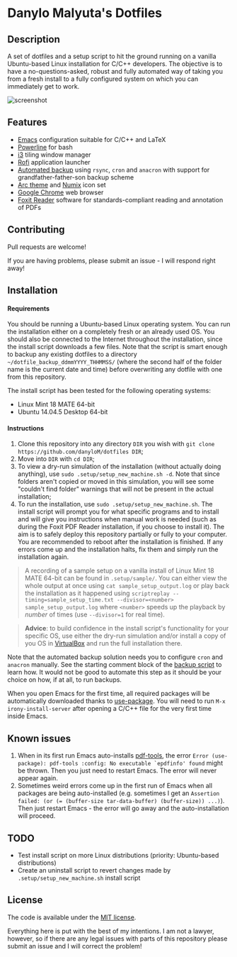 # Danylo Malyuta's Dotfiles

## Description

A set of dotfiles and a setup script to hit the ground running on a vanilla Ubuntu-based Linux installation for C/C++ developers. The objective is to have a no-questions-asked, robust and fully automated way of taking you from a fresh install to a fully configured system on which you can immediately get to work.

![screenshot](http://i.imgur.com/N3oP2Mb.png)

## Features

* [Emacs](https://www.gnu.org/software/emacs/) configuration suitable for C/C++ and LaTeX
* [Powerline](https://github.com/powerline/powerline) for bash
* [i3](http://i3wm.org/) tiling window manager
* [Rofi](https://github.com/DaveDavenport/rofi) application launcher
* [Automated backup](https://github.com/danyloM/dotfiles/blob/master/.bin/make_snapshot.sh) using `rsync`, `cron` and `anacron` with support for grandfather-father-son backup scheme
* [Arc theme](https://github.com/horst3180/arc-theme) and [Numix](https://github.com/numixproject/numix-icon-theme) icon set
* [Google Chrome](https://www.google.com/chrome/) web browser
* [Foxit Reader](https://www.foxitsoftware.com/products/pdf-reader/) software for standards-compliant reading and annotation of PDFs

## Contributing

Pull requests are welcome!

If you are having problems, please submit an issue - I will respond right away!

## Installation

#### Requirements

You should be running a Ubuntu-based Linux operating system. You can run the installation either on a completely fresh or an already used OS. You should also be connected to the Internet throughout the installation, since the install script downloads a few files. Note that the script is smart enough to backup any existing dotfiles to a directory `~/dotfile_backup_ddmmYYYY_THHMMSS/` (where the second half of the folder name is the current date and time) before overwriting any dotfile with one from this repository.

The install script has been tested for the following operating systems:

- Linux Mint 18 MATE 64-bit
- Ubuntu 14.04.5 Desktop 64-bit

#### Instructions

1. Clone this repository into any directory `DIR` you wish with `git clone https://github.com/danyloM/dotfiles DIR`;
2. Move into `DIR` with `cd DIR`;
3. To view a dry-run simulation of the installation (without actually doing anything), use `sudo .setup/setup_new_machine.sh -d`. Note that since folders aren't copied or moved in this simulation, you will see some "couldn't find folder" warnings that will not be present in the actual installation;
4. To run the installation, use `sudo .setup/setup_new_machine.sh`. The install script will prompt you for what specific programs and to install and will give you instructions when manual work is needed (such as during the Foxit PDF Reader installation, if you choose to install it). The aim is to safely deploy this repository partially or fully to your computer. You are recommended to reboot after the installation is finished. If any errors come up and the installation halts, fix them and simply run the installation again.

> A recording of a sample setup on a vanilla install of Linux Mint 18 MATE 64-bit can be found in `.setup/sample/`. You can either view the whole output at once using `cat sample_setup_output.log` or play back the installation as it happened using `scriptreplay --timing=sample_setup_time.txt --divisor=<number> sample_setup_output.log` where `<number>` speeds up the playback by *number* of times (use `--divisor=1` for real time).

> **Advice**: to build confidence in the install script's functionality for your specific OS, use either the dry-run simulation and/or install a copy of you OS in [VirtualBox](https://www.virtualbox.org/wiki/Downloads) and run the full installation there.

Note that the automated backup solution needs you to configure `cron` and `anacron` manually. See the starting comment block of the [backup script](https://github.com/danyloM/dotfiles/blob/master/.bin/make_snapshot.sh) to learn how. It would not be good to automate this step as it should be your choice on how, if at all, to run backups.

When you open Emacs for the first time, all required packages will be automatically downloaded thanks to [use-package](https://github.com/jwiegley/use-package). You will need to run `M-x irony-install-server` after opening a C/C++ file for the very first time inside Emacs.

## Known issues

 1. When in its first run Emacs auto-installs [pdf-tools](https://github.com/politza/pdf-tools), the error ``Error (use-package): pdf-tools :config: No executable `epdfinfo' found`` might be thrown. Then you just need to restart Emacs. The error will never appear again.
 2. Sometimes weird errors come up in the first run of Emacs when all packages are being auto-installed (e.g. sometimes I get an `Assertion failed: (or (= (buffer-size tar-data-buffer) (buffer-size)) ...)`). Then just restart Emacs - the error will go away and the auto-installation will proceed.

## TODO

* Test install script on more Linux distributions (priority: Ubuntu-based distributions)
* Create an uninstall script to revert changes made by `.setup/setup_new_machine.sh` install script

## License

The code is available under the [MIT license](https://github.com/danyloM/dotfiles/blob/master/LICENSE).

Everything here is put with the best of my intentions. I am not a lawyer, however, so if there are any legal issues with parts of this repository please submit an issue and I will correct the problem!
